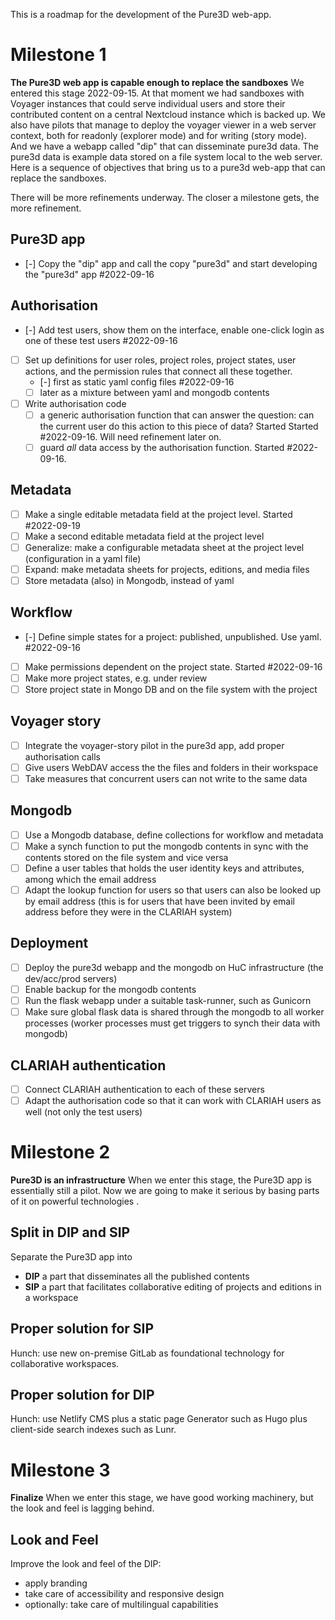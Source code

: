 This is a roadmap for the development of the Pure3D web-app.
# Milestone 1
**The Pure3D web app is capable enough to replace the sandboxes**
We entered this stage 2022-09-15. At that moment we had sandboxes with Voyager instances that could serve individual users
and store their contributed content on a central Nextcloud instance which is backed up.
We also have pilots that manage to deploy the voyager viewer in a web server context, both for readonly (explorer mode) and for writing (story mode).
And we have a webapp called "dip" that can disseminate pure3d data.
The pure3d data is example data stored on a file system local to the web server.
Here is a sequence of objectives that bring us to a pure3d web-app that can replace the sandboxes.

There will be more refinements underway. The closer a milestone gets, the more refinement.

## Pure3D app
* [-] Copy the "dip" app and call the copy "pure3d" and start developing the "pure3d" app #2022-09-16
## Authorisation
* [-] Add test users, show them on the interface, enable one-click login as one of these test users #2022-09-16
* [ ] Set up definitions for user roles, project roles, project states, user actions, and the permission rules that connect all these together.
    * [-] first as static yaml config files #2022-09-16
    * [ ] later as a mixture between yaml and mongodb contents
* [ ] Write authorisation code
    * [ ] a generic authorisation function that can answer the question: can the current user do this action to this piece of data? Started Started #2022-09-16. Will need refinement later on.
    * [ ] guard *all* data access by the authorisation function. Started #2022-09-16.
## Metadata
* [ ] Make a single editable metadata field at the project level. Started #2022-09-19
* [ ] Make a second editable metadata field at the project level
* [ ] Generalize: make a configurable metadata sheet at the project level (configuration in a yaml file)
* [ ] Expand: make metadata sheets for projects, editions, and media files
* [ ] Store metadata (also) in Mongodb, instead of yaml
## Workflow
* [-] Define simple states for a project: published, unpublished. Use yaml. #2022-09-16
* [ ] Make permissions dependent on the project state. Started #2022-09-16
* [ ] Make more project states, e.g. under review
* [ ] Store project state in Mongo DB and on the file system with the project
## Voyager story
* [ ] Integrate the voyager-story pilot in the pure3d app, add proper authorisation calls
* [ ] Give users WebDAV access the the files and folders in their workspace
* [ ] Take measures that concurrent users can not write to the same data
## Mongodb
* [ ] Use a Mongodb database, define collections for workflow and metadata
* [ ] Make a synch function to put the mongodb contents in sync with the contents stored on the file system and vice versa
* [ ] Define a user tables that holds the user identity keys and attributes, among which the email address
* [ ] Adapt the lookup function for users so that users can also be looked up by email address (this is for users that have been invited by email address before they were in the CLARIAH system)
## Deployment
* [ ] Deploy the pure3d webapp and the mongodb on HuC infrastructure (the dev/acc/prod servers)
* [ ] Enable backup for the mongodb contents
* [ ] Run the flask webapp under a suitable task-runner, such as Gunicorn
* [ ] Make sure global flask data is shared through the mongodb to all worker processes (worker processes must get triggers to synch their data with mongodb)
## CLARIAH authentication
* [ ] Connect CLARIAH authentication to each of these servers
* [ ] Adapt the authorisation code so that it can work with CLARIAH users as well (not only the test users)
# Milestone 2
**Pure3D is an infrastructure**
When we enter this stage, the Pure3D app is essentially still a pilot.
Now we are going to make it serious by basing parts of it on powerful technologies .

## Split in DIP and SIP
Separate the Pure3D app into 
* **DIP** a part that disseminates all the published contents
* **SIP** a part that facilitates collaborative editing of projects and editions in a workspace

## Proper solution for SIP
Hunch: use new on-premise GitLab as foundational technology for collaborative workspaces.

## Proper solution for DIP
Hunch: use Netlify CMS plus a static page Generator such as Hugo plus client-side search indexes such as Lunr.

# Milestone 3
**Finalize**
When we enter this stage, we have good working machinery, but the look and feel is lagging behind.

## Look and Feel
Improve the look and feel of the DIP:
* apply branding
* take care of accessibility and responsive design
* optionally: take care of multilingual capabilities

